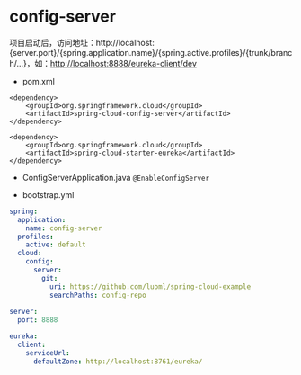 # config-server
项目启动后，访问地址：http://localhost:{server.port}/{spring.application.name}/{spring.active.profiles}/{trunk/branch/...}，如：<http://localhost:8888/eureka-client/dev>

* pom.xml

``` maven
<dependency>
    <groupId>org.springframework.cloud</groupId>
    <artifactId>spring-cloud-config-server</artifactId>
</dependency>

<dependency>
    <groupId>org.springframework.cloud</groupId>
    <artifactId>spring-cloud-starter-eureka</artifactId>
</dependency>
```

* ConfigServerApplication.java 
`@EnableConfigServer`

* bootstrap.yml

```yml
spring:
  application:
    name: config-server
  profiles:
    active: default    
  cloud:
    config:
      server:
        git:
          uri: https://github.com/luoml/spring-cloud-example
          searchPaths: config-repo
    
server:
  port: 8888

eureka:
  client:
    serviceUrl:
      defaultZone: http://localhost:8761/eureka/
```